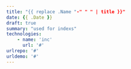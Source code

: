 ```yaml
---
title: "{{ replace .Name "-" " " | title }}"
date: {{ .Date }}
draft: true
summary: "used for indexs"
technologies: 
    - name: 'inc'
      url: '#'
urlrepo: '#'
urldemo: '#'
---
```


